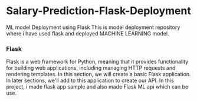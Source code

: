 # Salary-Prediction-Flask-Deployment
ML model Deployment using Flask
This is model deployment repository where i have used flask and deployed MACHINE LEARNING model.
 ### Flask
 Flask is a web framework for Python, meaning that it provides functionality for building web applications, including managing HTTP requests and rendering templates. In this section, we will create a basic Flask application. In later sections, we'll add to this application to create our API.
In this project, i made flask app sample and also made Flask ML api which can be use. 
